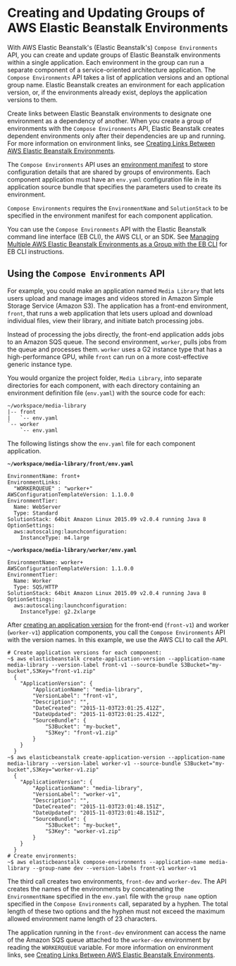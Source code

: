 # Creating and Updating Groups of AWS Elastic Beanstalk Environments<a name="environment-mgmt-compose"></a>

With AWS Elastic Beanstalk's \(Elastic Beanstalk's\) `Compose Environments` API, you can create and update groups of Elastic Beanstalk environments within a single application\. Each environment in the group can run a separate component of a service\-oriented architecture application\. The `Compose Environments` API takes a list of application versions and an optional group name\. Elastic Beanstalk creates an environment for each application version, or, if the environments already exist, deploys the application versions to them\.

Create links between Elastic Beanstalk environments to designate one environment as a dependency of another\. When you create a group of environments with the `Compose Environments` API, Elastic Beanstalk creates dependent environments only after their dependencies are up and running\. For more information on environment links, see [Creating Links Between AWS Elastic Beanstalk Environments](environment-cfg-links.md)\.

The `Compose Environments` API uses an [environment manifest](environment-cfg-manifest.md) to store configuration details that are shared by groups of environments\. Each component application must have an `env.yaml` configuration file in its application source bundle that specifies the parameters used to create its environment\.

`Compose Environments` requires the `EnvironmentName` and `SolutionStack` to be specified in the environment manifest for each component application\.

You can use the `Compose Environments` API with the Elastic Beanstalk command line interface \(EB CLI\), the AWS CLI, or an SDK\. See [Managing Multiple AWS Elastic Beanstalk Environments as a Group with the EB CLI](ebcli-compose.md) for EB CLI instructions\.

## Using the `Compose Environments` API<a name="environment-mgmt-compose-example"></a>

For example, you could make an application named `Media Library` that lets users upload and manage images and videos stored in Amazon Simple Storage Service \(Amazon S3\)\. The application has a front\-end environment, `front`, that runs a web application that lets users upload and download individual files, view their library, and initiate batch processing jobs\.

Instead of processing the jobs directly, the front\-end application adds jobs to an Amazon SQS queue\. The second environment, `worker`, pulls jobs from the queue and processes them\. `worker` uses a G2 instance type that has a high\-performance GPU, while `front` can run on a more cost\-effective generic instance type\.

You would organize the project folder, `Media Library`, into separate directories for each component, with each directory containing an environment definition file \(`env.yaml`\) with the source code for each:

```
~/workspace/media-library
|-- front
|   `-- env.yaml
`-- worker
    `-- env.yaml
```

The following listings show the `env.yaml` file for each component application\.

**`~/workspace/media-library/front/env.yaml`**

```
EnvironmentName: front+
EnvironmentLinks:
  "WORKERQUEUE" : "worker+"
AWSConfigurationTemplateVersion: 1.1.0.0
EnvironmentTier: 
  Name: WebServer
  Type: Standard
SolutionStack: 64bit Amazon Linux 2015.09 v2.0.4 running Java 8
OptionSettings:
  aws:autoscaling:launchconfiguration:
    InstanceType: m4.large
```

**`~/workspace/media-library/worker/env.yaml`**

```
EnvironmentName: worker+
AWSConfigurationTemplateVersion: 1.1.0.0
EnvironmentTier:
  Name: Worker
  Type: SQS/HTTP
SolutionStack: 64bit Amazon Linux 2015.09 v2.0.4 running Java 8
OptionSettings:
  aws:autoscaling:launchconfiguration:
    InstanceType: g2.2xlarge
```

After [creating an application version](applications-versions.md) for the front\-end \(`front-v1`\) and worker \(`worker-v1`\) application components, you call the `Compose Environments` API with the version names\. In this example, we use the AWS CLI to call the API\.

```
# Create application versions for each component: 
~$ aws elasticbeanstalk create-application-version --application-name media-library --version-label front-v1 --source-bundle S3Bucket="my-bucket",S3Key="front-v1.zip"
  {
    "ApplicationVersion": {
        "ApplicationName": "media-library",
        "VersionLabel": "front-v1",
        "Description": "",
        "DateCreated": "2015-11-03T23:01:25.412Z",
        "DateUpdated": "2015-11-03T23:01:25.412Z",
        "SourceBundle": {
            "S3Bucket": "my-bucket",
            "S3Key": "front-v1.zip"
        }
    }
  }
~$ aws elasticbeanstalk create-application-version --application-name media-library --version-label worker-v1 --source-bundle S3Bucket="my-bucket",S3Key="worker-v1.zip"
  {
    "ApplicationVersion": {
        "ApplicationName": "media-library",
        "VersionLabel": "worker-v1",
        "Description": "",
        "DateCreated": "2015-11-03T23:01:48.151Z",
        "DateUpdated": "2015-11-03T23:01:48.151Z",
        "SourceBundle": {
            "S3Bucket": "my-bucket",
            "S3Key": "worker-v1.zip"
        }
    }
  }
# Create environments:
~$ aws elasticbeanstalk compose-environments --application-name media-library --group-name dev --version-labels front-v1 worker-v1
```

The third call creates two environments, `front-dev` and `worker-dev`\. The API creates the names of the environments by concatenating the `EnvironmentName` specified in the `env.yaml` file with the `group name` option specified in the `Compose Environments` call, separated by a hyphen\. The total length of these two options and the hyphen must not exceed the maximum allowed environment name length of 23 characters\.

The application running in the `front-dev` environment can access the name of the Amazon SQS queue attached to the `worker-dev` environment by reading the `WORKERQUEUE` variable\. For more information on environment links, see [Creating Links Between AWS Elastic Beanstalk Environments](environment-cfg-links.md)\.